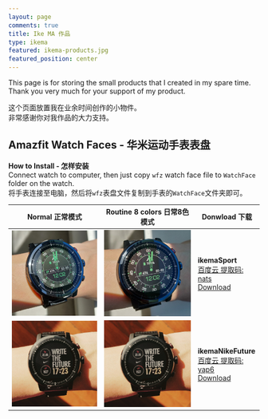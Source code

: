 ```yaml
---
layout: page
comments: true
title: Ike MA 作品
type: ikema
featured: ikema-products.jpg
featured_position: center
---
```


This page is for storing the small products that I created in my spare time.  
Thank you very much for your support of my product.

这个页面放置我在业余时间创作的小物件。  
非常感谢你对我作品的大力支持。

## Amazfit Watch Faces - 华米运动手表表盘

**How to Install - 怎样安装**  
Connect watch to computer, then just copy ``wfz`` watch face file to ``WatchFace`` folder on the watch.  
将手表连接至电脑，然后将``wfz``表盘文件复制到手表的``WatchFace``文件夹即可。

| Normal 正常模式 | Routine 8 colors 日常8色模式 | Donwload 下载 |
| --- | --- | --- |
| <img src="/assets/img/ikema/amazfit/ikemaSport-full.jpg"/> | <img src="/assets/img/ikema/amazfit/ikemaSport-lofi.jpg"/> | <strong>ikemaSport</strong><br/><a href="https://pan.baidu.com/s/13jTFFwB3wAmkG3VU-ksXUQ">百度云 提取码: nats</a><br/><a href="https://amazfitwatchfaces.com/pace/view/?id=2791">Download</a> |
| <img src="/assets/img/ikema/amazfit/ikemaNikeFuture.jpg"/> | <img src="/assets/img/ikema/amazfit/ikemaNikeFuture.jpg"/> | <strong>ikemaNikeFuture</strong><br/><a href="https://pan.baidu.com/s/1M0SMwo-eGKJDm6gkpvm2mw">百度云 提取码: yap6</a><br/><a href="https://amazfitwatchfaces.com/pace/view/?id=2793">Download</a> |